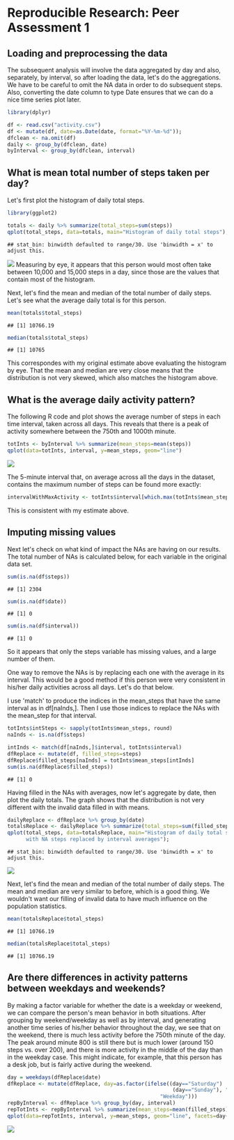 # Reproducible Research: Peer Assessment 1


## Loading and preprocessing the data
The subsequent analysis will involve the data aggregated by day and also, 
separately, by interval, so after 
loading the data, let's do the aggregations. We have to be careful to omit the 
NA data in order to do subsequent steps. Also, converting the date column to 
type Date ensures that we can do a nice time series plot later.

```r
library(dplyr)
```


```r
df <- read.csv("activity.csv")
df <- mutate(df, date=as.Date(date, format="%Y-%m-%d"));
dfclean <- na.omit(df)
daily <- group_by(dfclean, date)
byInterval <- group_by(dfclean, interval)
```


## What is mean total number of steps taken per day?
Let's first plot the histogram of daily total steps.

```r
library(ggplot2)
```


```r
totals <- daily %>% summarize(total_steps=sum(steps))
qplot(total_steps, data=totals, main="Histogram of daily total steps");
```

```
## stat_bin: binwidth defaulted to range/30. Use 'binwidth = x' to adjust this.
```

![](PA1_template_files/figure-html/unnamed-chunk-4-1.png) 
Measuring by eye, it appears that this person would most often take between
10,000 and 15,000 steps in a day, since those are the values that contain most
of the histogram.


Next, let's find the mean and median of the total number of daily steps. Let's 
see what the average daily total is for this person.

```r
mean(totals$total_steps)
```

```
## [1] 10766.19
```

```r
median(totals$total_steps)
```

```
## [1] 10765
```
This correspondes with my original estimate above evaluating the histogram by 
eye. That the mean and median are very close means that the distribution is not
very skewed, which also matches the histogram above.

## What is the average daily activity pattern?
The following R code and plot shows the average number of steps in each time
interval, taken across all days. This reveals that there is a peak of activity
somewhere between the 750th and 1000th minute.

```r
totInts <- byInterval %>% summarize(mean_steps=mean(steps))
qplot(data=totInts, interval, y=mean_steps, geom="line")
```

![](PA1_template_files/figure-html/unnamed-chunk-6-1.png) 

The 5-minute interval that, on average across all the days in the dataset,
contains the maximum number of steps can be found more exactly:

```r
intervalWithMaxActivity <- totInts$interval[which.max(totInts$mean_steps)]
```
This is consistent with my estimate above.

## Imputing missing values
Next let's check on what kind of impact the NAs are having on our results.
The total number of NAs is calculated below, for each variable in the original
data set.

```r
sum(is.na(df$steps))
```

```
## [1] 2304
```

```r
sum(is.na(df$date))
```

```
## [1] 0
```

```r
sum(is.na(df$interval))
```

```
## [1] 0
```
So it appears that only the steps variable has missing values, and a large
number of them.

One way to remove the NAs is by replacing each one with the average in its
interval. This would be a good method if this person were very consistent in 
his/her daily activities across all days. Let's do that below.

I use 'match' to produce the indices in the mean_steps that have the same interval
as in df[naInds,]. Then I use those indices to replace the NAs with the mean_step
for that interval.

```r
totInts$intSteps <- sapply(totInts$mean_steps, round)
naInds <- is.na(df$steps)

intInds <- match(df[naInds,]$interval, totInts$interval)
dfReplace <- mutate(df, filled_steps=steps)
dfReplace$filled_steps[naInds] = totInts$mean_steps[intInds]
sum(is.na(dfReplace$filled_steps))
```

```
## [1] 0
```

Having filled in the NAs with averages, now let's aggregate by date, then plot
the daily totals. The graph shows that the distribution is not very different
with the invalid data filled in with means.

```r
dailyReplace <- dfReplace %>% group_by(date)
totalsReplace <- dailyReplace %>% summarize(total_steps=sum(filled_steps))
qplot(total_steps, data=totalsReplace, main="Histogram of daily total steps, 
      with NA steps replaced by interval averages");
```

```
## stat_bin: binwidth defaulted to range/30. Use 'binwidth = x' to adjust this.
```

![](PA1_template_files/figure-html/unnamed-chunk-10-1.png) 

Next, let's find the mean and median of the total number of daily steps. The mean
and median are very similar to before, which is a good thing. We wouldn't want
our filling of invalid data to have much influence on the population statistics.

```r
mean(totalsReplace$total_steps)
```

```
## [1] 10766.19
```

```r
median(totalsReplace$total_steps)
```

```
## [1] 10766.19
```

## Are there differences in activity patterns between weekdays and weekends?
By making a factor variable for whether the date is a weekday or weekend, we 
can compare the person's mean behavior in both situations. After grouping by
weekend/weekday as well as by interval, and generating another time series of
his/her behavior throughout the day, we see that on the weekend, there is much 
less activity before the 750th minute of the day. The peak around minute 800 is
still there but is much lower (around 150 steps vs. over 200), and there is more
activity in the middle of the day than in the weekday case. This might indicate,
for example, that this person has a desk job, but is fairly active during the
weekend.

```r
day = weekdays(dfReplace$date)
dfReplace <- mutate(dfReplace, day=as.factor(ifelse((day=="Saturday") | 
                                                     (day=="Sunday"), "Weekend",
                                                 "Weekday")))
repByInterval <- dfReplace %>% group_by(day, interval)
repTotInts <- repByInterval %>% summarize(mean_steps=mean(filled_steps))
qplot(data=repTotInts, interval, y=mean_steps, geom="line", facets=day~.)
```

![](PA1_template_files/figure-html/unnamed-chunk-12-1.png) 
